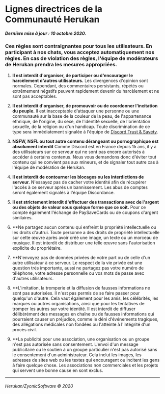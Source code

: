 # **Lignes directrices de la Communauté Herukan**

##### **Dernière mise à jour : 10 octobre 2020.**

### Ces règles sont contraignantes pour tous les utilisateurs. En participant à nos chats, vous acceptez automatiquement nos règles. En cas de violation des règles, l'équipe de modérateurs de Herukan prendra les mesures appropriées.

1. **Il est interdit d'organiser, de participer ou d'encourager le harcèlement d'autres utilisateurs.**
Les divergences d'opinion sont normales. Cependant, des commentaires persistants, répétés ou extrêmement négatifs peuvent rapidement devenir du harcèlement et ne sont pas acceptables.

2. **Il est interdit d'organiser, de promouvoir ou de coordonner l'incitation du peuple.**
Il est inacceptable d'attaquer une personne ou une communauté sur la base de la couleur de la peau, de l'appartenance ethnique, de l'origine, du sexe, de l'identité sexuelle, de l'orientation sexuelle, de la religion ou d'un handicap. Toute discrimination de ce type sera immédiatement signalée à l'équipe de [Discord Trust & Savety](https://support.discord.com/hc/en-us/requests/new?ticket_form_id=360000029731).

3. **NSFW, NSFL ou tout autre contenu dérangeant ou pornographique est absolument interdit**
Comme Discord est en France depuis 15 ans, il y a des utilisateurs sur ce serveur qui ne sont pas encore autorisés à accéder à certains contenus. Nous vous demandons donc d'éviter tout contenu qui ne convient pas aux mineurs, et de signaler tout autre cas à l'équipe de modération de Herukan.

4. **Il est interdit de contourner les blocages ou les interdictions de serveur.**
N'essayez pas de cacher votre identité afin de récupérer l'accès à ce serveur après un bannissement. Les abus de comptes seront également signalés à l'équipe Discordance.

5. **Il est strictement interdit d'effectuer des transactions avec de l'argent ou des objets de valeur sous quelque forme que ce soit.**
Pour ce compte également l'échange de PaySaveCards ou de coupons d'argent similaires.

6. **Ne partagez aucun contenu qui enfreint la propriété intellectuelle ou les droits d'autrui.
Toute personne a des droits de propriété intellectuelle sur cette œuvre après avoir créé une image, un texte ou un morceau de musique. Il est interdit de distribuer une telle œuvre sans l'autorisation explicite du propriétaire.

7. **N'envoyez pas de données privées de votre part ou de celle d'un autre utilisateur à ce serveur.
Le respect de la vie privée est une question très importante, aussi ne partagez pas votre numéro de téléphone, votre adresse personnelle ou vos mots de passe avec d'autres utilisateurs.

8. **L'imitation, la tromperie et la diffusion de fausses informations ne sont pas autorisées.
Il n'est pas permis de se faire passer pour quelqu'un d'autre. Cela vaut également pour les amis, les célébrités, les marques ou autres organisations, ainsi que pour les tentatives de tromper les autres sur votre identité. Il est interdit de diffuser délibérément des messages en chaîne ou de fausses informations qui pourraient causer un préjudice, comme le déni d'événements tragiques, des allégations médicales non fondées ou l'atteinte à l'intégrité d'un procès civil.

9. **La publicité pour une association, une organisation ou un groupe n'est pas autorisée sans consentement.
L'envoi d'un message publicitaire ou le soutien à un groupe particulier n'est pas autorisé sans le consentement d'un administrateur. Cela inclut les images, les adresses de sites web ou les textes qui encouragent ou incitent les gens à faire quelque chose. Les associations non commerciales et les projets qui servent une bonne cause en sont exclus.

---

###### Herukan/ZyonicSoftware © 2020
